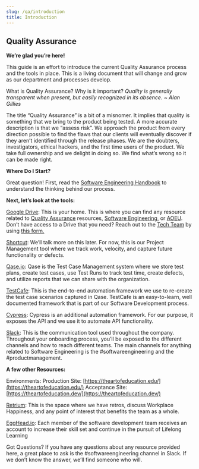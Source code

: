 ```yaml
---
slug: /qa/introduction
title: Introduction
---
```

## Quality Assurance

**We’re glad you’re here!**

This guide is an effort to introduce the current Quality Assurance process and the tools in place. This is a living document that will change and grow as our department and processes develop.

What is Quality Assurance? Why is it important?
*Quality is generally transparent when present, but easily recognized in its absence.
~ Alan Gillies*

The title “Quality Assurance” is a bit of a misnomer. It implies that quality is something that we bring to the product being tested. A more accurate description is that we “assess risk”. We approach the product from every direction possible to find the flaws that our clients will eventually discover if they aren’t identified through the release phases. We are the doubters, investigators, ethical hackers, and the first time users of the product. We take full ownership and we delight in doing so. We find what’s wrong so it can be made right.

**Where Do I Start?**

Great question!
First, read the [Software Engineering Handbook](https://docs.google.com/document/d/1GrXqaVcmZB3Iga_KVICKeawf9-4oL2ai0NR3stsgNDU/edit#heading=h.kwmjf2rbjxk9) to understand the thinking behind our process.

**Next, let’s look at the tools:**

[Google Drive](https://drive.google.com/drive/u/0/my-drive):
This is your home. This is where you can find any resource related to [Quality Assurance](https://drive.google.com/drive/u/0/folders/1UzIgRbdoECb4EP0lyGDGdeXzzRxg2U3W) resources, [Software Engineering](https://drive.google.com/drive/u/0/folders/0AH-YqCSPGnyZUk9PVA), or [AOEU](https://drive.google.com/drive/u/0/folders/0APRl2e8Xicy6Uk9PVA). Don’t have access to a Drive that you need? Reach out to the [Tech Team](https://theartofed.slack.com/admin/user_groups) by using [this form.](https://share.hsforms.com/1ggldZBzoTQadzLupUqnxdg17zi9)

[Shortcut](https://shortcut.com/):
We’ll talk more on this later. For now, this is our Project Management tool where we track work, velocity, and capture future functionality or defects.

[Qase.io](https://app.qase.io/projects):
Qase is the Test Case Management system where we store test plans, create test cases, use Test Runs to track test time, create defects, and utilize reports that we can share with the organization.

[TestCafe](https://testcafe.io/):
This is the end-to-end automation framework we use to re-create the test case scenarios captured in Qase. TestCafe is an easy-to-learn, well documented framework that is part of our Software Development process.

[Cypress](https://www.cypress.io/):
Cypress is an additional automation framework. For our purpose, it exposes the API and we use it to automate API functionality.

[Slack](https://slack.com/):
This is the communication tool used throughout the company. Throughout your onboarding process, you’ll be exposed to the different channels and how to reach different teams. The main channels for anything related to Software Engineering is the #softwareengineering and the #productmanagement.

**A few other Resources:**

Environments:
Production Site: [https://theartofeducation.edu/](https://theartofeducation.edu/)
Acceptance Site: [https://theartofeducation.dev/](https://theartofeducation.dev/)

[Retrium](https://www.retrium.com/):
This is the space where we have retros, discuss Workplace Happiness, and any point of interest that benefits the team as a whole.

[EggHead.io](https://egghead.io/):
Each member of the software development team receives an account to increase their skill set and continue in the pursuit of Lifelong Learning

Got Questions?
If you have any questions about any resource provided here, a great place to ask is the #softwareengineering channel in Slack. If we don’t know the answer, we’ll find someone who will.
